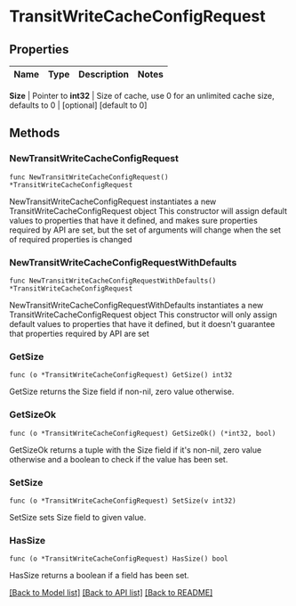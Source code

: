 # TransitWriteCacheConfigRequest


## Properties

Name | Type | Description | Notes
------------ | ------------- | ------------- | -------------


**Size** | Pointer to **int32** | Size of cache, use 0 for an unlimited cache size, defaults to 0 | [optional] [default to 0]



## Methods


### NewTransitWriteCacheConfigRequest

`func NewTransitWriteCacheConfigRequest() *TransitWriteCacheConfigRequest`

NewTransitWriteCacheConfigRequest instantiates a new TransitWriteCacheConfigRequest object
This constructor will assign default values to properties that have it defined,
and makes sure properties required by API are set, but the set of arguments
will change when the set of required properties is changed

### NewTransitWriteCacheConfigRequestWithDefaults

`func NewTransitWriteCacheConfigRequestWithDefaults() *TransitWriteCacheConfigRequest`

NewTransitWriteCacheConfigRequestWithDefaults instantiates a new TransitWriteCacheConfigRequest object
This constructor will only assign default values to properties that have it defined,
but it doesn't guarantee that properties required by API are set


### GetSize

`func (o *TransitWriteCacheConfigRequest) GetSize() int32`

GetSize returns the Size field if non-nil, zero value otherwise.

### GetSizeOk

`func (o *TransitWriteCacheConfigRequest) GetSizeOk() (*int32, bool)`

GetSizeOk returns a tuple with the Size field if it's non-nil, zero value otherwise
and a boolean to check if the value has been set.

### SetSize

`func (o *TransitWriteCacheConfigRequest) SetSize(v int32)`

SetSize sets Size field to given value.


### HasSize

`func (o *TransitWriteCacheConfigRequest) HasSize() bool`

HasSize returns a boolean if a field has been set.









[[Back to Model list]](../README.md#documentation-for-models) [[Back to API list]](../README.md#documentation-for-api-endpoints) [[Back to README]](../README.md)


